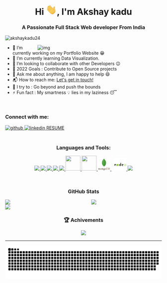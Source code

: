 
<h1 align="center">Hi <img src="https://raw.githubusercontent.com/ABSphreak/ABSphreak/master/gifs/Hi.gif" width="35" >, I'm Akshay kadu</h1>
<h3 align="center">A Passionate Full Stack Web developer From India</h3>

<p align="left"> <img src="https://komarev.com/ghpvc/?username=akshaykadu24&label=Profile%20views&color=0e75b6&style=flat" alt="akshaykadu24" /> </p>
<img src="https://cdn.dribbble.com/users/1292677/screenshots/6139167/media/fcf7fd0c619bb87706533079240915f3.gif" alt="img" align="right" width="400"/>
                  

- 🔭 I’m currently working on my Portfolio Website :grin:
- 🌱 I’m currently learning Data Visualization.
- 👯 I’m looking to collaborate with other Developers :wink:
- 🥅 2022 Goals : Contribute to Open Source projects
- 💬 Ask me about anything, I am happy to help :smile:
- 📬 How to reach me: <a href="https://linkedin.com/in/akshay-kadu-847311193/" target="blank">Let's get in touch!</a>
- 🧗 I try to : Go beyond and push the bounds
- ⚡ Fun fact : My smartness 💡 lies in my laziness 😴
<br>


<h3 align="left">Connect with me:</h3> 
<div >
<a href="https://github.com/akshaykadu24" target="_blank">
<img src=https://img.shields.io/badge/github-%2324292e.svg?&style=for-the-badge&logo=github&logoColor=white alt=github style="margin-bottom: 5px;" />
</a>
<a href="https://linkedin.com/in/akshay-kadu-847311193" target="_blank">
<img src=https://img.shields.io/badge/linkedin-%231E77B5.svg?&style=for-the-badge&logo=linkedin&logoColor=white alt=linkedin style="margin-bottom: 5px;" />
</a>
 <a href="https://drive.google.com/file/d/1dqcFhIZJqrJ41niNwXhMIGWFq6rT3sx0/view" target="_blank">
RESUME
</a>

</div>

<br>

<h3 align="center" >Languages and Tools:</h3>
<p align="center"> 
    <a href="https://developer.mozilla.org/en-US/docs/Web/JavaScript" target="_blank"> <img src="https://img.icons8.com/color/48/000000/javascript.png"/> </a> 
    <a href="https://www.w3.org/html/" target="_blank"> <img src="https://img.icons8.com/color/48/000000/html-5.png"/> </a> 
    <a href="https://www.w3schools.com/css/" target="_blank"> <img src="https://img.icons8.com/color/48/000000/css3.png"/> </a> 
    <a href="https://reactjs.org/" target="_blank"> <img src="https://img.icons8.com/color/48/000000/react-native.png"/> </a>
<!--   <a href="https://www.typescriptlang.org" target="_blank"> <img src="https://img.icons8.com/ios-filled/512/typescript.png"  width="48" height="48"/> </a> -->
   <a href="https://redux.js.org" target="_blank"> <img src="https://img.icons8.com/color/48/000000/redux.png"/> </a> 
   <a href="https://nextjs.org/" target="_blank"> <img src="https://camo.githubusercontent.com/f21f1fa29dfe5e1d0772b0efe2f43eca2f6dc14f2fede8d9cbef4a3a8210c91d/68747470733a2f2f6173736574732e76657263656c2e636f6d2f696d6167652f75706c6f61642f76313636323133303535392f6e6578746a732f49636f6e5f6c696768745f6261636b67726f756e642e706e67" width="48" height="48"/> </a> 
      <a href="https://chakra-ui.com" target="_blank"> <img src="https://img.icons8.com/color/512/chakra-ui.png" width="48" height="48"/> </a> 
<!--      <a href="https://mui.com/material-ui" target="_blank"> <img src="https://img.icons8.com/color/512/material-ui.png" width="48" height="48"/> </a>  -->
  <a href="https://www.mongodb.com/" target="_blank" rel="noreferrer"> <img src="https://raw.githubusercontent.com/devicons/devicon/master/icons/mongodb/mongodb-original-wordmark.svg" alt="mongodb" width="40" height="40"/> </a> &nbsp;
  <a href="https://nodejs.org" target="_blank" rel="noreferrer"> <img src="https://raw.githubusercontent.com/devicons/devicon/master/icons/nodejs/nodejs-original-wordmark.svg" alt="nodejs" width="40" height="40"/> </a>
    <a href="https://git-scm.com/" target="_blank"> <img src="https://img.icons8.com/color/48/000000/git.png"/> </a> 
</p> 
 <a href="https://git-scm.com/" target="_blank"> <img src=""/> </a> 
</p>


<h3 align="center">GitHub Stats</h3>

<div align="center" style="display: flex;  gap:50px">

<img src="https://github-readme-stats.vercel.app/api?username=akshaykadu24&theme=react&border_radius=4.6&show_icons=true&count_private=true&hide_border=true&show_icons=true" style="width: 47%" />


<img src="https://github-readme-stats.vercel.app/api/top-langs/?username=akshaykadu24&theme=react&border_radius=4.6&hide_border=true&layout=compact&show_icons=true" style="width: 47%" />

</div>
<div align="center" style="display: flex; ">
 
<img src="https://streak-stats.demolab.com?user=akshaykadu24&_border=true&theme=dark&hide_border=true&theme=react" style="width: 47%" />

</div> 

 
<h3 align="center">🏆 Achivements</h3>
<div align="center" >

![](https://github-profile-trophy.vercel.app/?username=akshaykadu24&column=-1&theme=chalk&rank=-?&margin-w=25)
</div>
<hr>
<div align="center" >
<img src="https://github.com/1999AZZAR/1999AZZAR/blob/main/resources/img/grid-snake.svg" />
</div>



